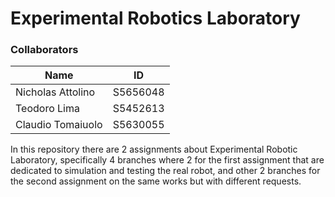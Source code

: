 # Experimental Robotics Laboratory

### Collaborators

| Name                  | ID       |
| --------------------- |:--------:|
| Nicholas Attolino     | S5656048 |
| Teodoro Lima          | S5452613 |
| Claudio Tomaiuolo     | S5630055 |

In this repository there are 2 assignments about Experimental Robotic Laboratory, specifically 4 branches where 2 for the first assignment that are dedicated to simulation and testing the real robot, and other 2 branches for the second assignment on the same works but with different requests.
